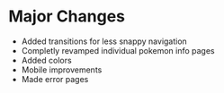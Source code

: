 # Major Changes

- Added transitions for less snappy navigation
- Completly revamped individual pokemon info pages
- Added colors
- Mobile improvements
- Made error pages

